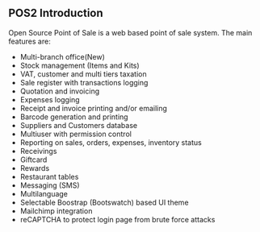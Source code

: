 POS2
Introduction
------------

Open Source Point of Sale is a web based point of sale system.
The main features are:
* Multi-branch office(New)
* Stock management (Items and Kits)
* VAT, customer and multi tiers taxation
* Sale register with transactions logging
* Quotation and invoicing
* Expenses logging
* Receipt and invoice printing and/or emailing
* Barcode generation and printing
* Suppliers and Customers database
* Multiuser with permission control
* Reporting on sales, orders, expenses, inventory status
* Receivings
* Giftcard
* Rewards
* Restaurant tables
* Messaging (SMS)
* Multilanguage
* Selectable Boostrap (Bootswatch) based UI theme
* Mailchimp integration
* reCAPTCHA to protect login page from brute force attacks
